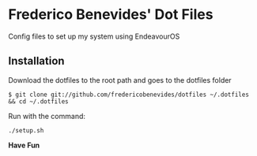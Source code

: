 # Frederico Benevides' Dot Files

Config files to set up my system using EndeavourOS

## Installation

Download the dotfiles to the root path and goes to the dotfiles folder

`$ git clone git://github.com/fredericobenevides/dotfiles ~/.dotfiles && cd ~/.dotfiles`

Run with the command:

`./setup.sh`

**Have Fun**
